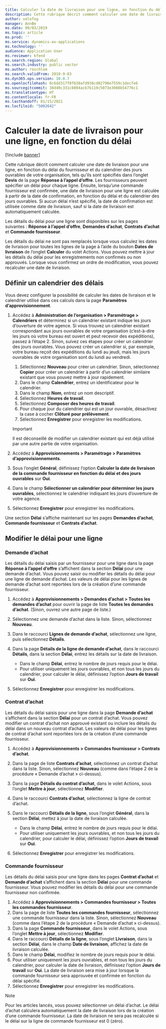 ```yaml
---
title: Calculer la date de livraison pour une ligne, en fonction du délai
description: Cette rubrique décrit comment calculer une date de livraison pour une ligne, en fonction du délai du fournisseur et du calendrier des jours ouvrables de votre organisation.
author: velofog
manager: AnnBe
ms.date: 09/03/2019
ms.topic: article
ms.prod: ''
ms.service: dynamics-ax-applications
ms.technology: ''
audience: Application User
ms.reviewer: kfend
ms.search.region: Global
ms.search.industry: public sector
ms.author: roschlom
ms.search.validFrom: 2019-9-03
ms.dyn365.ops.version: 10.0.7
ms.openlocfilehash: 0c6dd317f0f630afd938cd02790e7559c1decfe6
ms.sourcegitcommit: 38d40c331c8894acb7b119c5073e3088b54776c1
ms.translationtype: HT
ms.contentlocale: fr-FR
ms.lasthandoff: 01/15/2021
ms.locfileid: "5002642"
---
```

# <a name="calculate-the-delivery-date-for-a-line-based-on-the-lead-time"></a>Calculer la date de livraison pour une ligne, en fonction du délai

[!include [banner](../includes/banner.md)]

Cette rubrique décrit comment calculer une date de livraison pour une ligne, en fonction du délai du fournisseur et du calendrier des jours ouvrables de votre organisation, tels qu’ils sont spécifiés dans l’onglet **Devis** de la page **Réponse à l’appel d’offre**. Les fournisseurs peuvent spécifier un délai pour chaque ligne. Ensuite, lorsqu’une commande fournisseur est confirmée, une date de livraison pour une ligne est calculée à partir de la date de confirmation, en fonction du délai et du calendrier des jours ouvrables. Si aucun délai n’est spécifié, la date de confirmation est utilisée comme date de livraison, sauf si la date de livraison est automatiquement calculée.

Les détails du délai pour une ligne sont disponibles sur les pages suivantes : **Réponse à l’appel d’offre**, **Demandes d’achat**, **Contrats d’achat** et **Commande fournisseur**.

Les détails du délai ne sont pas remplacés lorsque vous calculez les dates de livraison pour toutes les lignes de la page à l’aide du bouton **Dates de livraison** de l’onglet **Calculer** du volet Actions. Vous pouvez mettre à jour les détails du délai pour les enregistrements non confirmés ou non approuvés. Lorsque vous confirmez un ordre de modification, vous pouvez recalculer une date de livraison.

## <a name="set-up-a-lead-time-calendar"></a>Définir un calendrier des délais

Vous devez configurer la possibilité de calculer les dates de livraison et le calendrier utilisé dans ces calculs dans la page **Paramètres d’approvisionnement**.

1. Accédez à **Administration de l’organisation \> Paramétrage \> Calendriers** et déterminez si un calendrier existant indique les jours d’ouverture de votre agence. Si vous trouvez un calendrier existant correspondant aux jours ouvrables de votre organisation (c’est-à-dire les jours où votre bureau est ouvert et peut recevoir des expéditions), passez à l’étape 2. Sinon, suivez ces étapes pour créer un calendrier des jours ouvrables. Vous pouvez créer un calendrier si, par exemple, votre bureau reçoit des expéditions du lundi au jeudi, mais les jours ouvrables de votre organisation sont du lundi au vendredi.

    1. Sélectionnez **Nouveau** pour créer un calendrier. Sinon, sélectionnez **Copier** pour créer un calendrier à partir d’un calendrier similaire existant que vous pouvez mettre à jour rapidement.
    2. Dans le champ **Calendrier**, entrez un identificateur pour le calendrier.
    3. Dans le champ **Nom**, entrez un nom descriptif.
    4. Sélectionnez **Heures de travail**.
    5. Sélectionnez **Composer des heures de travail**.
    6. Pour chaque jour du calendrier qui est un jour ouvrable, désactivez la case à cocher **Clôturé pour prélèvement**.
    7. Sélectionnez **Enregistrer** pour enregistrer les modifications.

    > [!IMPORTANT]
    > Il est déconseillé de modifier un calendrier existant qui est déjà utilisé par une autre partie de votre organisation.

2. Accédez à **Approvisionnements \> Paramétrage \> Paramètres d’approvisionnements**.
3. Sous l’onglet **Général**, définissez l’option **Calculer la date de livraison de la commande fournisseur en fonction du délai et des jours ouvrables** sur **Oui**.
4. Dans le champ **Sélectionner un calendrier pour déterminer les jours ouvrables**, sélectionnez le calendrier indiquant les jours d’ouverture de votre agence.
5. Sélectionnez **Enregistrer** pour enregistrer les modifications.

Une section **Délai** s’affiche maintenant sur les pages **Demandes d’achat**, **Commande fournisseur** et **Contrats d’achat**.

## <a name="edit-the-lead-time-for-a-line"></a>Modifier le délai pour une ligne

### <a name="purchase-requisition"></a>Demande d’achat

Les détails du délai saisis par un fournisseur pour une ligne dans la page **Réponse à l’appel d’offre** s’affichent dans la section **Délai** pour une demande d’achat. Vous pouvez saisir ou modifier les détails du délai pour une ligne de demande d’achat. Les valeurs de délai pour les lignes de demande d’achat sont reportées lors de la création d’une commande fournisseur.

1. Accédez à **Approvisionnements \> Demandes d’achat \> Toutes les demandes d’achat** pour ouvrir la page de liste **Toutes les demandes d’achat**. (Sinon, ouvrez une autre page de liste.)
2. Sélectionnez une demande d’achat dans la liste. Sinon, sélectionnez **Nouveau**.
3. Dans le raccourci **Lignes de demande d’achat**, sélectionnez une ligne, puis sélectionnez **Détails**.
4. Dans la page **Détails de la ligne de demande d’achat**, dans le raccourci **Détails**, dans la section **Délai**, entrez les détails sur la date de livraison.

    - Dans le champ **Délai**, entrez le nombre de jours requis pour le délai.
    - Pour utiliser uniquement les jours ouvrables, et non tous les jours du calendrier, pour calculer le délai, définissez l’option **Jours de travail** sur **Oui**.

7. Sélectionnez **Enregistrer** pour enregistrer les modifications.

### <a name="purchase-agreement"></a>Contrat d’achat

Les détails du délai saisis pour une ligne dans la page **Demande d’achat** s’affichent dans la section **Délai** pour un contrat d’achat. Vous pouvez modifier un contrat d’achat non approuvé existant ou inclure les détails du délai dans un nouveau contrat d’achat. Les valeurs de délai pour les lignes de contrat d’achat sont reportées lors de la création d’une commande fournisseur.

1. Accédez à **Approvisionnements \> Commandes fournisseur \> Contrats d’achat**.
2. Dans la page de liste **Contrats d’achat**, sélectionnez un contrat d’achat dans la liste. Sinon, sélectionnez **Nouveau** (comme dans l’étape 2 de la procédure « Demande d’achat » ci-dessus).
3. Dans la page **Détails du contrat d’achat**, dans le volet Actions, sous l’onglet **Mettre à jour**, sélectionnez **Modifier**.
4. Dans le raccourci **Contrats d’achat**, sélectionnez la ligne de contrat d’achat.
5. Dans le raccourci **Détails de la ligne**, sous l’onglet **Général**, dans la section **Délai**, mettez à jour la date de livraison calculée.

    - Dans le champ **Délai**, entrez le nombre de jours requis pour le délai.
    - Pour utiliser uniquement les jours ouvrables, et non tous les jours du calendrier, pour calculer le délai, définissez l’option **Jours de travail** sur **Oui**.

8. Sélectionnez **Enregistrer** pour enregistrer les modifications.

### <a name="purchase-order"></a>Commande fournisseur

Les détails du délai saisis pour une ligne dans les pages **Contrat d’achat** et **Demande d’achat** s’affichent dans la section **Délai** pour une commande fournisseur. Vous pouvez modifier les détails du délai pour une commande fournisseur non confirmée.

1. Accédez à **Approvisionnements \> Commandes fournisseur \> Toutes les commandes fournisseur**.
2. Dans la page de liste **Toutes les commandes fournisseur**, sélectionnez une commande fournisseur dans la liste. Sinon, sélectionnez **Nouveau** (comme dans l’étape 2 de la procédure « Demande d’achat » ci-dessus).
2. Dans la page **Commande fournisseur**, dans le volet Actions, sous l’onglet **Mettre à jour**, sélectionnez **Modifier**.
3. Dans le raccourci **Détails de la ligne**, sous l’onglet **Livraison**, dans la section **Délai**, dans le champ **Date de livraison**, affichez la date de livraison calculée.
4. Dans le champ **Délai**, modifiez le nombre de jours requis pour le délai.
5. Pour utiliser uniquement les jours ouvrables, et non tous les jours du calendrier, pour calculer la date de livraison, définissez l’option **Jours de travail** sur **Oui**. La date de livraison sera mise à jour lorsque la commande fournisseur sera approuvée et confirmée en fonction du délai spécifié.
6. Sélectionnez **Enregistrer** pour enregistrer les modifications.

> [!NOTE]
> Pour les articles lancés, vous pouvez sélectionner un délai d’achat. Le délai d’achat calculera automatiquement la date de livraison lors de la création d’une commande fournisseur. La date de livraison ne sera pas recalculée si le délai sur la ligne de commande fournisseur est 0 (zéro).
